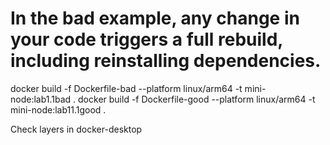# In the bad example, any change in your code triggers a full rebuild, including reinstalling dependencies.
docker build -f Dockerfile-bad --platform linux/arm64 -t mini-node:lab1.1bad .
docker build -f Dockerfile-good --platform linux/arm64 -t mini-node:lab11.1good .

Check layers in docker-desktop
